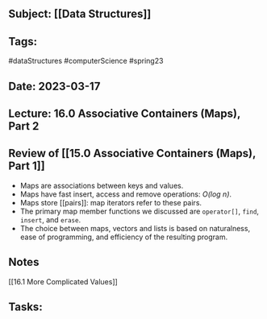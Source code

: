 ## Subject: [[Data Structures]]
## Tags:
#dataStructures #computerScience #spring23 
## Date: 2023-03-17
## Lecture: 16.0 Associative Containers (Maps), Part 2

## Review of [[15.0 Associative Containers (Maps), Part 1]]
- Maps are associations between keys and values.
- Maps have fast insert, access and remove operations: *O(log n)*.
- Maps store [[pairs]]: map iterators refer to these pairs.
- The primary map member functions we discussed are `operator[]`, `find`, `insert`, and `erase`.
- The choice between maps, vectors and lists is based on naturalness, ease of programming, and efficiency of the resulting program.

## Notes
[[16.1 More Complicated Values]]


## Tasks: